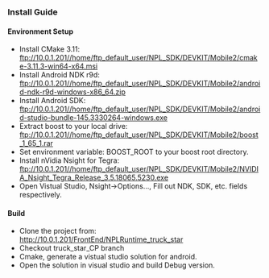 ### Install Guide

#### Environment Setup
- Install CMake 3.11: ftp://10.0.1.201//home/ftp_default_user/NPL_SDK/DEVKIT/Mobile2/cmake-3.11.3-win64-x64.msi
- Install Android NDK r9d: ftp://10.0.1.201//home/ftp_default_user/NPL_SDK/DEVKIT/Mobile2/android-ndk-r9d-windows-x86_64.zip
- Install Android SDK: ftp://10.0.1.201//home/ftp_default_user/NPL_SDK/DEVKIT/Mobile2/android-studio-bundle-145.3330264-windows.exe
- Extract boost to your local drive: ftp://10.0.1.201//home/ftp_default_user/NPL_SDK/DEVKIT/Mobile2/boost_1_65_1.rar
- Set environment variable: BOOST_ROOT to your boost root directory.
- Install nVidia Nsight for Tegra: ftp://10.0.1.201//home/ftp_default_user/NPL_SDK/DEVKIT/Mobile2/NVIDIA_Nsight_Tegra_Release_3.5.18065.5230.exe
- Open Vistual Studio, Nsight->Options..., Fill out NDK, SDK, etc. fields respectively.

#### Build
- Clone the project from: http://10.0.1.201/FrontEnd/NPLRuntime_truck_star
- Checkout truck_star_CP branch
- Cmake, generate a vistual studio solution for android.
- Open the solution in visual studio and build Debug version.
